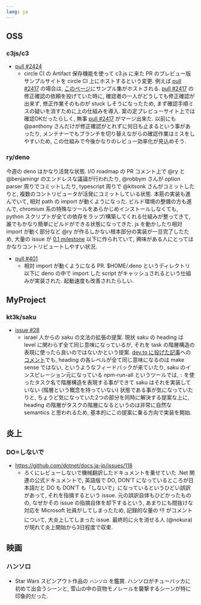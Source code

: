 ```yaml
---
lang: ja
---
```

## OSS

### c3js/c3

- [pull #2424](https://github.com/c3js/c3/pull/2424)
  - circle CI の Artifact 保存機能を使って c3.js に来た PR のプレビュー版サンプルサイトを circle CI 上にホストするという変更. 例えば [pull #2417](https://github.com/c3js/c3/pull/2417) の場合は, [このページ](https://415-11496279-gh.circle-artifacts.com/0/htdocs/index.html)にサンプル集がホストされる. [pull #2417](https://github.com/c3js/c3/pull/2417) の修正確認の依頼を投げていた時に, 確認者の一人がどうしても修正確認が出来ず, 修正作業そのものが stuck しそうになったため, まず確認手順ミスの疑いを消すために上の仕組みを導入. 案の定プレビューサイト上では確認OKだったらしく, 無事 [pull #2417](https://github.com/c3js/c3/pull/2417) がマージ出来た. 以前にも @panthony さんだけが修正確認がとれずに何日も止まるという事があったり, メンテナーでもブランチを切り替えながらの確認作業はミスをしやすいため, この仕組みで今後かなりのレビュー効率化が見込めそう.

### ry/deno

今週の deno はかなり活発な状態. I/O roadmap の PR コメント上で @ry と @benjamingr のエンドレスな議論が行われたり, @robbym さんが option parser 周りでコミットしたり, typescript 周りで @kitsonk さんがコミットしたりと, 複数のコントリビュータが活発にコミットしている状態. 本筋の実装も進んでいて, 相対 path の import が動くようになった. ビルド環境の整備の方も進んで, chromium 系の特殊なツールをあらかじめインストールしなくても, python スクリプトが全ての依存をラップ/構築してくれる仕組みが整ってきて, 誰でもかなり簡単にビルドができる状態になってきた. js を動かしたり相対 import が動く部分など @ry が作るしかない根本部分の実装が一旦完了したため, 大量の issue が [0.1 milestone](https://github.com/ry/deno/milestone/1) 以下に作られていて, 興味がある人にとってはかなりコントリビュートしやすい状況.

- [pull #401](https://github.com/ry/deno/pull/401)
  - 相対 import が動くようになる PR. $HOME/.deno というディレクトリ以下に deno の中で import した script がキャッシュされるという仕組みが実装された. 起動速度も改善されたらしい.

## MyProject

### kt3k/saku

- [issue #28](https://github.com/kt3k/saku/issues/28)
  - israel 人からの saku の文法の拡張の提案. 現状 saku の heading は level に関わらず全て同じ意味になっているが, それを task の階層構造の表現に使ったら良いのではないかという提案. [dev.to に投げた記事](https://dev.to/kt3k/markdown-based-task-runner---saku-239o)への[コメント](https://dev.to/guilhermejcgois/comment/3c7f)でも, heading の各レベルが全て同じ意味になるのは make sense ではない, というようなフィードバックが来ていたり, saku のインスピレーション元になっている npm-run-all というツールでは, `:` を使ったタスク名で階層構造を表現する事ができて saku はそれを実装していない (階層という概念を持っていない) 状態である事が気になっていたりと, ちょうど気になっていた2つの部分を同時に解決する提案な上に, heading の階層がタスクの階層になるというのは非常に自然な semantics と思われるため, 基本的にこの提案に乗る方向で実装を開始.

## 炎上

### DO=しないで

- https://github.com/dotnet/docs.ja-jp/issues/118
  - ろくにレビューしないで機械翻訳したドキュメントを乗せていた .Net 関連の公式ドキュメントで, 英語版で DO, DON'T になっているところが日本語だと DO も DON'T も「しないで」になっているというひどい誤訳があって, それを指摘するという issue. 元の誤訳自体もひどかったものの, なぜかその issue の指摘自体を却下するという, あまりにも間抜けな対応を Microsoft 社員がしてしまったため, 記録的な量の 👎 がコメントについて, 大炎上してしまった issue. 最終的に火を消せる人 (@nokura) が現れて炎上開始から3日程度で収束.

## 映画

### ハンソロ

- Star Wars スピンアウト作品の `ハンソロ` を鑑賞. ハンソロがチューバッカに初めて出会うシーンと, 雪山の中の貨物モノレールを襲撃するシーンが特に印象的だった.
